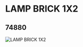 # LAMP BRICK 1X2
## 74880
![LAMP BRICK 1X2](https://lc-www-live-s.legocdn.com/media/bricks/5/2/74880.jpg)
